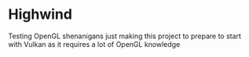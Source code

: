 # Highwind
Testing OpenGL shenanigans
just making this project to prepare to start with Vulkan as it requires a lot of OpenGL knowledge
